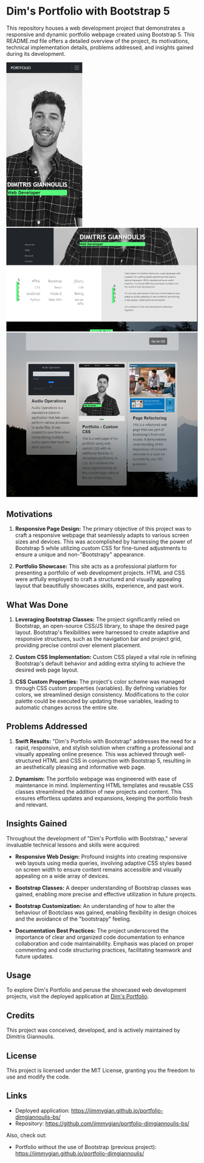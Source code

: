 # Dim's Portfolio with Bootstrap 5

This repository houses a web development project that demonstrates a responsive and dynamic portfolio webpage created using Bootstrap 5. This README.md file offers a detailed overview of the project, its motivations, technical implementation details, problems addressed, and insights gained during its development.

<img src="./assets/images/webpage-screenshot-1.png" alt="Deployed Website Screenshot 1" width="200" />
<img src="./assets/images/webpage-screenshot-2.png" alt="Deployed Website Screenshot 2" width="800" />
<img src="./assets/images/webpage-screenshot-3.png" alt="Deployed Website Screenshot 3" />


## Motivations

1. **Responsive Page Design:** The primary objective of this project was to craft a responsive webpage that seamlessly adapts to various screen sizes and devices. This was accomplished by harnessing the power of Bootstrap 5 while utilizing custom CSS for fine-tuned adjustments to ensure a unique and non-"Bootstrapy" appearance.

2. **Portfolio Showcase:** This site acts as a professional platform for presenting a portfolio of web development projects. HTML and CSS were artfully employed to craft a structured and visually appealing layout that beautifully showcases skills, experience, and past work.

## What Was Done

1. **Leveraging Bootstrap Classes:** The project significantly relied on Bootstrap, an open-source CSS/JS library, to shape the desired page layout. Bootstrap's flexibilities were harnessed to create adaptive and responsive structures, such as the navigation bar and project grid, providing precise control over element placement.

2. **Custom CSS Implementation:** Custom CSS played a vital role in refining Bootstrap's default behavior and adding extra styling to achieve the desired web page layout.

3. **CSS Custom Properties:** The project's color scheme was managed through CSS custom properties (variables). By defining variables for colors, we streamlined design consistency. Modifications to the color palette could be executed by updating these variables, leading to automatic changes across the entire site.

## Problems Addressed

1. **Swift Results:** "Dim's Portfolio with Bootstrap" addresses the need for a rapid, responsive, and stylish solution when crafting a professional and visually appealing online presence. This was achieved through well-structured HTML and CSS in conjunction with Bootstrap 5, resulting in an aesthetically pleasing and informative web page.

2. **Dynamism:** The portfolio webpage was engineered with ease of maintenance in mind. Implementing HTML templates and reusable CSS classes streamlined the addition of new projects and content. This ensures effortless updates and expansions, keeping the portfolio fresh and relevant.

## Insights Gained

Throughout the development of "Dim's Portfolio with Bootstrap," several invaluable technical lessons and skills were acquired:

- **Responsive Web Design:** Profound insights into creating responsive web layouts using media queries, involving adaptive CSS styles based on screen width to ensure content remains accessible and visually appealing on a wide array of devices.

- **Bootstrap Classes:** A deeper understanding of Bootstrap classes was gained, enabling more precise and effective utilization in future projects.

- **Bootstrap Customization:** An understanding of how to alter the behaviour of Bootclass was gained, enabling flexibility in design choices and the avoidance of the "bootstrapy" feeling.

- **Documentation Best Practices:** The project underscored the importance of clear and organized code documentation to enhance collaboration and code maintainability. Emphasis was placed on proper commenting and code structuring practices, facilitating teamwork and future updates.

## Usage

To explore Dim's Portfolio and peruse the showcased web development projects, visit the deployed application at [Dim's Portfolio](https://jimmygian.github.io/portfolio-dimgiannoulis-bs/).

## Credits

This project was conceived, developed, and is actively maintained by Dimitris Giannoulis.

## License

This project is licensed under the MIT License, granting you the freedom to use and modify the code.

## Links
- Deployed application: https://jimmygian.github.io/portfolio-dimgiannoulis-bs/
- Repository: https://github.com/jimmygian/portfolio-dimgiannoulis-bs/
  
Also, check out:
- Portfolio without the use of Bootstrap (previous project): https://jimmygian.github.io/portfolio-dimgiannoulis/
